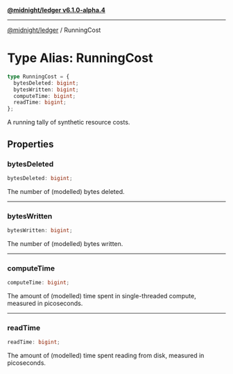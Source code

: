 [**@midnight/ledger v6.1.0-alpha.4**](../README.md)

***

[@midnight/ledger](../globals.md) / RunningCost

# Type Alias: RunningCost

```ts
type RunningCost = {
  bytesDeleted: bigint;
  bytesWritten: bigint;
  computeTime: bigint;
  readTime: bigint;
};
```

A running tally of synthetic resource costs.

## Properties

### bytesDeleted

```ts
bytesDeleted: bigint;
```

The number of (modelled) bytes deleted.

***

### bytesWritten

```ts
bytesWritten: bigint;
```

The number of (modelled) bytes written.

***

### computeTime

```ts
computeTime: bigint;
```

The amount of (modelled) time spent in single-threaded compute, measured in picoseconds.

***

### readTime

```ts
readTime: bigint;
```

The amount of (modelled) time spent reading from disk, measured in picoseconds.
